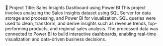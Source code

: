 🧾 Project Title: Sales Insights Dashboard using Power BI
This project involves analyzing the Sales Insights dataset using SQL Server for data storage and processing, and Power BI for visualization. 
SQL queries were used to clean, transform, and derive insights such as revenue trends, top-performing products, and regional sales analysis.
The processed data was connected to Power BI to build interactive dashboards, enabling real-time visualization and data-driven business decisions.
